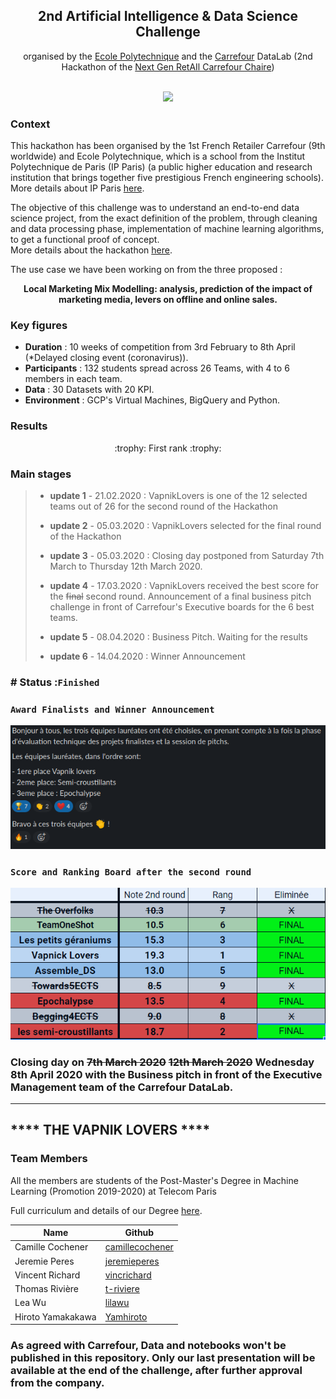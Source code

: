 <div align='center'><h2>2nd Artificial Intelligence & Data Science Challenge</h2></div>

<div align='center'>organised by the <a href="https://www.polytechnique.edu/">Ecole Polytechnique</a> and the <a href="https://www.carrefour.com/fr">Carrefour</a> DataLab (2nd Hackathon of the <a href="https://www.polytechnique.edu/fondation/content/carrefour-l%E2%80%99x-et-la-fx-cr%C3%A9ent-la-chaire-%C2%AB-next-gen-retail-%C2%BB">Next Gen RetAIl Carrefour Chaire</a>)</div>
<br>
<p align="center">
  <img src="hackathon-presentation.png" width="700"/>
</p>

<h3>Context</h3>
This hackathon has been organised by the 1st French Retailer Carrefour (9th worldwide) and Ecole Polytechnique, which is a school from the Institut Polytechnique de Paris (IP Paris) (a public higher education and research institution that brings together five prestigious French engineering schools). <br>
More details about IP Paris <a href="https://www.ip-paris.fr/en/home-en/">here</a>.

The objective of this challenge was to understand an end-to-end data science project, from the exact definition of the problem, through cleaning and data processing phase, implementation of machine learning algorithms, to get a functional proof of concept. <br>
More details about the hackathon <a href="https://www.polytechnique.edu/en/content/new-edition-carrefour-chair-hackathon">here</a>.

The use case we have been working on from the three proposed : <br>

<div align='center'><b>Local Marketing Mix Modelling: analysis, prediction of the impact of marketing media, levers on offline and online sales.</b></div>

<h3>Key figures</h3>
<ul>
  <li><b>Duration</b> : 10 weeks of competition from 3rd February to 8th April (*Delayed closing event (coronavirus)).</li>
  <li><b>Participants</b> : 132 students spread across 26 Teams, with 4 to 6 members in each team.</li>
  <li><b>Data</b> : 30 Datasets with 20 KPI.</li>
  <li><b>Environment</b> : GCP's Virtual Machines, BigQuery and Python. 
</ul>

<h3>Results</h3>

<div align='center'>
:trophy: First rank :trophy:
  </div>

<h3>Main stages</h3>

> - **update 1** - 21.02.2020 : VapnikLovers is one of the 12 selected teams out of 26 for the second round of the Hackathon 
>
> - **update 2** - 05.03.2020 : VapnikLovers selected for the final round of the Hackathon 
>
> - **update 3** - 05.03.2020 : Closing day postponed from Saturday 7th March to Thursday 12th March 2020.
>
> - **update 4** - 17.03.2020 : VapnikLovers received the best score for the ~~final~~ second round. Announcement of a final business pitch challenge in front of Carrefour's Executive boards for the 6 best teams.
>
> - **update 5** - 08.04.2020 : Business Pitch. Waiting for the results
>
> - **update 6** - 14.04.2020 :  Winner Announcement 
>
>   

### # Status :`Finished`

### `Award Finalists and Winner Announcement` 

<p align="center">
  <img src="final_rank.png" />
</p>

### `Score and Ranking Board after the second round`

<p align="center">
  <img src="2NDROUND.PNG" />
</p>

### Closing day on ~~7th March 2020~~ ~~12th March 2020~~ Wednesday 8th April 2020 with the Business pitch in front of the Executive Management team of the Carrefour DataLab.  

------


## **** THE VAPNIK LOVERS ****

### Team Members  

All the members are students of the Post-Master's Degree in Machine Learning (Promotion 2019-2020)  at Telecom Paris

Full curriculum and details of our Degree [here](
https://www.telecom-paris.fr/en/post-masters-degree/all-post-masters-degree/post-masters-degree-in-big-data "here").

Name  | Github
------------- | -------------
Camille Cochener | [camillecochener](http://github.com/camillecochener "camillecochene") 
Jeremie Peres | [jeremieperes](http://github.com/jeremieperes "jeremieperes")
Vincent Richard | [vincrichard](http://github.com/vincrichard "vincrichard")
Thomas Rivière | [t-riviere](http://github.com/t-riviere "t-riviere")
Lea Wu | [lilawu](http://github.com/lilawu "lilawu")
Hiroto Yamakakawa | [Yamhiroto](http://github.com/yamhiroto "yamhiroto")


### As agreed with Carrefour, Data and notebooks won't be published in this repository. Only our last presentation will be available at the end of the challenge, after further approval from the company.




